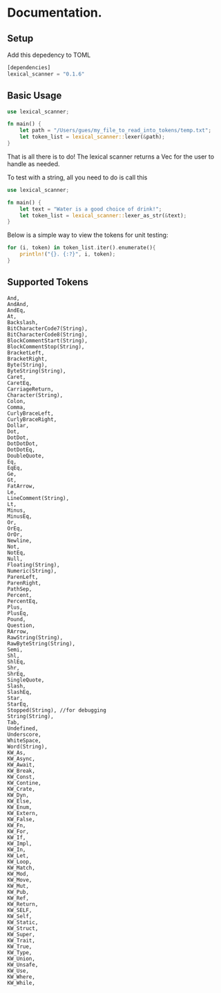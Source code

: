 # Documentation.

## Setup
Add this depedency to TOML
``` rust
[dependencies]
lexical_scanner = "0.1.6"
```

## Basic Usage
``` rust
use lexical_scanner;

fn main() {
    let path = "/Users/gues/my_file_to_read_into_tokens/temp.txt";
    let token_list = lexical_scanner::lexer(&path); 
}
```
That is all there is to do!  The lexical scanner returns a Vec<Token> for the user to handle as needed. 

To test with a string, all you need to do is call this
``` rust
use lexical_scanner;

fn main() {
    let text = "Water is a good choice of drink!";
    let token_list = lexical_scanner::lexer_as_str(&text); 
}
```

Below is a simple way to view the tokens for unit testing:
``` rust
for (i, token) in token_list.iter().enumerate(){
    println!("{}. {:?}", i, token);
}
```
## Supported Tokens
```
And,
AndAnd,
AndEq,
At,
Backslash,
BitCharacterCode7(String),
BitCharacterCode8(String),
BlockCommentStart(String),
BlockCommentStop(String),
BracketLeft,
BracketRight,
Byte(String),
ByteString(String),
Caret,
CaretEq,
CarriageReturn,
Character(String),
Colon,
Comma,
CurlyBraceLeft,
CurlyBraceRight,
Dollar,
Dot,
DotDot,
DotDotDot,
DotDotEq,
DoubleQuote,
Eq,
EqEq,
Ge,
Gt,
FatArrow,
Le,
LineComment(String),
Lt,
Minus,
MinusEq,
Or,
OrEq,
OrOr,
Newline,
Not,
NotEq,
Null,
Floating(String),
Numeric(String),
ParenLeft,
ParenRight,
PathSep,
Percent,
PercentEq,
Plus,
PlusEq,
Pound,
Question,
RArrow,
RawString(String),
RawByteString(String),
Semi,
Shl,
ShlEq,
Shr,
ShrEq,
SingleQuote,
Slash,
SlashEq,
Star,
StarEq,
Stopped(String), //for debugging
String(String),
Tab,
Undefined,
Underscore,
WhiteSpace,
Word(String),
KW_As,
KW_Async,
KW_Await,
KW_Break,
KW_Const,
KW_Contine,
KW_Crate,
KW_Dyn,
KW_Else,
KW_Enum,
KW_Extern,
KW_False,
KW_Fn,
KW_For,
KW_If,
KW_Impl,
KW_In,
KW_Let,
KW_Loop,
KW_Match,
KW_Mod,
KW_Move,
KW_Mut,
KW_Pub,
KW_Ref,
KW_Return,
KW_SELF,
KW_Self,
KW_Static,
KW_Struct,
KW_Super,
KW_Trait,
KW_True,
KW_Type,
KW_Union,
KW_Unsafe,
KW_Use,
KW_Where,
KW_While,
```
